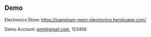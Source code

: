 ## Demo

Electronics Store: https://tuanpham-mern-electronics.herokuapp.com/

Demo Account: pmt@gmail.com, 123456